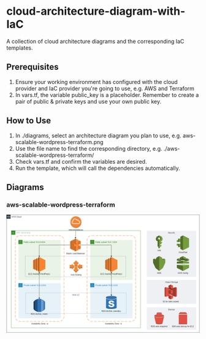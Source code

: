 # cloud-architecture-diagram-with-IaC
A collection of cloud architecture diagrams and the corresponding IaC templates.

## Prerequisites 
1. Ensure your working environment has configured with the cloud provider and IaC provider you're going to use, e.g. AWS and Terraform
2. In vars.tf, the variable public_key is a placeholder. Remember to create a pair of public & private keys and use your own public key. 

## How to Use
1. In ./diagrams, select an architecture diagram you plan to use, e.g. aws-scalable-wordpress-terraform.png
2. Use the file name to find the corresponding directory, e.g. ./aws-scalable-wordpress-terraform/
3. Check vars.tf and confirm the variables are desired. 
4. Run the template, which will call the dependencies automatically.

## Diagrams
### aws-scalable-wordpress-terraform
![aws-scalable-wordpress-terraform](diagrams/aws-scalable-wordpress-terraform.drawio.png)